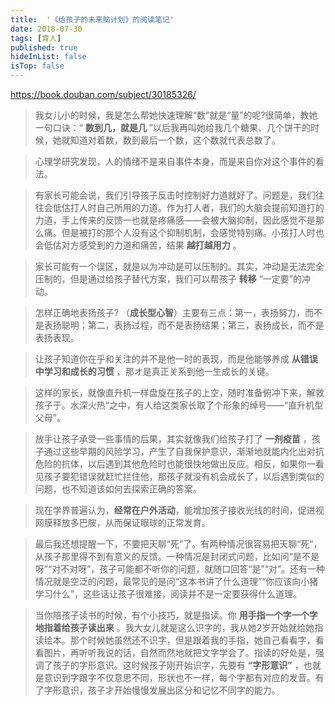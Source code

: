 ```yaml
---
title:  '《给孩子的未来脑计划》的阅读笔记'
date: 2018-07-30 
tags: [育人]
published: true
hideInList: false
isTop: false
---
```


<https://book.douban.com/subject/30185326/>

> 我女儿小的时候，我是怎么帮她快速理解“数”就是“量”的呢?很简单，教她一句口诀：“ **数到几，就是几** ”以后我再叫她给我几个糖果、几个饼干的时候，她就知道对着数，数到最后一个数，这个数就代表总数了。

> 心理学研究发现，人的情绪不是来自事件本身，而是来自你对这个事件的看法。

<!--more-->

> 有家长可能会说，我们引导孩子反击时控制好力道就好了。问题是，我们往往会低估打人时自己所用的力道。作为打人者，我们的大脑会提前知道打的力道，手上传来的反馈一也就是疼痛感——会被大脑抑制，因此感觉不是那么痛。但是被打的那个人没有这个抑制机制，会感觉特别痛。小孩打人时也会低估对方感受到的力道和痛苦，结果 **越打越用力** 。

> 家长可能有一个误区，就是以为冲动是可以压制的。其实，冲动是无法完全压制的，但是通过给孩子替代方案，我们可以帮孩子 **转移** “一定要”的冲动。

> 怎样正确地表扬孩子? （**成长型心智**）主要有三点：第一，表扬努力，而不是表扬聪明；第二，表扬过程，而不是表扬结果；第三，表扬成长，而不是表扬表现。

> 让孩子知道你在乎和关注的并不是他一时的表现，而是他能够养成 **从错误中学习和成长的习惯** ，那オ是真正关系到他一生成长的关键。

> 这样的家长，就像直升机一样盘旋在孩子的上空，随时准备俯冲下来，解救孩子于。水深火热“之中，有人给这类家长取了个形象的绰号——“直升机型父母”。

> 放手让孩子承受一些事情的后果，其实就像我们给孩子打了 **一剂疫苗** ，孩子通过这些早期的风险学习，产生了自我保护意识，渐渐地就能内化出对抗危险的抗体，以后遇到其他危险时也能很快地做出反应。相反，如果你一看见孩子要犯错误就赶忙拦住他，那孩子就没有机会成长了，以后遇到类似的问题，也不知道该如何去探索正确的答案。

> 现在学界普遍认为，**经常在户外活动**，能增加孩子接收光线的时间，促进视网膜释放多巴胺，从而保证眼球的正常发育。

> 最后我还想提醒一下，不要把天聊“死”了。有两种情况很容易把天聊“死”，从孩子那里得不到有意义的反馈。一种情况是封闭式问题，比如问“是不是呀”“对不对呀”，孩子可能都不听你的问题，就随口回答“是”“对”。还有一种情况就是空泛的问题，最常见的是问“这本书讲了什么道理”“你应该向小猪学习什么”，这些话让孩子很难接，阅读并不是一定要获得什么道理。

> 当你陪孩子读书的时候，有个小技巧，就是指读。你 **用手指一个字一个字地指着给孩子读出来** 。我大女儿就是这么识字的，我从她2岁开始就给她指读绘本。那个时候她虽然还不识字，但是跟着我的手指，她自己看看字，看看图片，再听听我说的话，自然而然地就把文字学会了。指读的好处是，强调了孩子的字形意识。这时候孩子刚开始识字，先要有 **“字形意识”** ，也就是意识到字跟字不仅意思不同，形状也不一样，每个字都有对应的发音。有了字形意识，孩子才开始慢慢发展出区分和记忆不同字的能力。